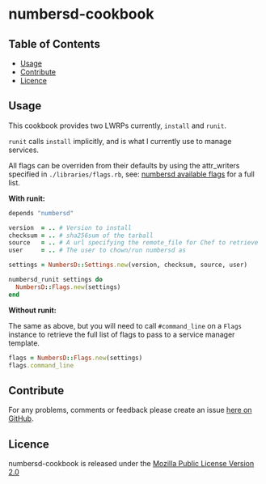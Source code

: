 # numbersd-cookbook

Table of Contents
-----------------

* [Usage](#usage)
* [Contribute](#contribute)
* [Licence](#licence)


## Usage

This cookbook provides two LWRPs currently, `install` and `runit`.

`runit` calls `install` implicitly, and is what I currently use to manage services.

All flags can be overriden from their defaults by using the attr_writers
specified in `./libraries/flags.rb`, see: [numbersd available flags](https://github.com/brendanhay/numbersd#available-flags) for a full list.

**With runit:**

```ruby
depends "numbersd"

version  = .. # Version to install
checksum = .. # sha256sum of the tarball
source   = .. # A url specifying the remote_file for Chef to retrieve
user     = .. # The user to chown/run numbersd as

settings = NumbersD::Settings.new(version, checksum, source, user)

numbersd_runit settings do
  NumbersD::Flags.new(settings)
end
```

**Without runit:**

The same as above, but you will need to call `#command_line` on a `Flags`
instance to retrieve the full list of flags to pass to a service manager template.

```ruby
flags = NumbersD::Flags.new(settings)
flags.command_line
```


## Contribute

For any problems, comments or feedback please create an issue [here on GitHub](github.com/brendanhay/numbersd-cookbook/issues).


## Licence

numbersd-cookbook is released under the [Mozilla Public License Version 2.0](http://www.mozilla.org/MPL/)
